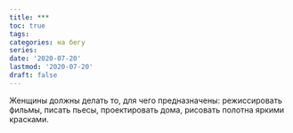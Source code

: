 ```yaml
---
title: ***
toc: true
tags:
categories: на бегу
series:
date: '2020-07-20'
lastmod: '2020-07-20'
draft: false
---
```


Женщины должны делать то, для чего предназначены: режиссировать фильмы, писать
пьесы, проектировать дома, рисовать полотна яркими красками.
